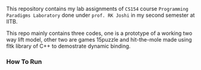 This repository contains my lab assignments of `CS154` course `Programming Paradigms Laboratory` done under `prof. RK Joshi` in my second semester at IITB.

This repo mainly contains three codes, one is a prototype of a  working two way lift model, other two are games 15puzzle and  hit-the-mole made using fltk library of C++ to demostrate dynamic  binding.

### How To Run